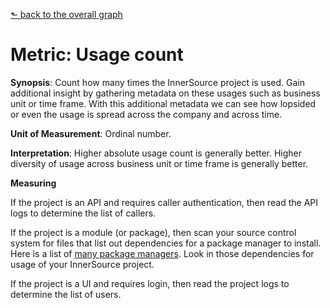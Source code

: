 [⬑ back to the overall graph](../use_gqm.md)

# **Metric:** Usage count

**Synopsis**: Count how many times the InnerSource project is used.
Gain additional insight by gathering metadata on these usages such as business unit or time frame.
With this additional metadata we can see how lopsided or even the usage is spread across the company and across time.

**Unit of Measurement**: Ordinal number.

**Interpretation**: Higher absolute usage count is generally better.
Higher diversity of usage across business unit or time frame is generally better.

**Measuring**

If the project is an API and requires caller authentication, then read the API logs to determine the list of callers.

If the project is a module (or package), then scan your source control system for files that list out dependencies for a package manager to install.
Here is a list of [many package managers](https://github.com/oss-review-toolkit/ort#analyzer).
Look in those dependencies for usage of your InnerSource project.

If the project is a UI and requires login, then read the project logs to determine the list of users.

